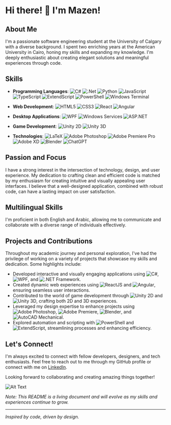 # Hi there! 👋 I'm Mazen!

## About Me

I'm a passionate software engineering student at the University of Calgary with a diverse background. I spent two enriching years at the American University in Cairo, honing my skills and expanding my knowledge. I'm deeply enthusiastic about creating elegant solutions and meaningful experiences through code.
<!-- simpleicons.org -->
## Skills

- **Programming Languages**:
  ![C#](https://img.shields.io/badge/C%23-5C2D91?style=for-the-badge&logo=c-sharp&logoColor=white)
  ![.Net](https://img.shields.io/badge/.NET-5C2D91?style=for-the-badge&logo=.net&logoColor=white)
  ![Python](https://img.shields.io/badge/python-3670A0?style=for-the-badge&logo=python&logoColor=ffdd54)
  ![JavaScript](https://img.shields.io/badge/javascript-%23323330.svg?style=for-the-badge&logo=javascript&logoColor=%23F7DF1E)
  ![TypeScript](https://img.shields.io/badge/typescript-%23007ACC.svg?style=for-the-badge&logo=typescript&logoColor=white)
  ![ExtendScript](https://img.shields.io/badge/extendscript-%23510f17.svg?style=for-the-badge&logo=adobe&logoColor=white)
  ![PowerShell](https://img.shields.io/badge/PowerShell-%235391FE.svg?style=for-the-badge&logo=powershell&logoColor=white)
  ![Windows Terminal](https://img.shields.io/badge/Windows%20Terminal-%234D4D4D.svg?style=for-the-badge&logo=windows-terminal&logoColor=white)

- **Web Development**:
  ![HTML5](https://img.shields.io/badge/html5-%23E34F26.svg?style=for-the-badge&logo=html5&logoColor=white)
  ![CSS3](https://img.shields.io/badge/css3-%231572B6.svg?style=for-the-badge&logo=css3&logoColor=white)
  ![React](https://img.shields.io/badge/react-%2320232a.svg?style=for-the-badge&logo=react&logoColor=%2361DAFB)
  ![Angular](https://img.shields.io/badge/angular-%23DD0031.svg?style=for-the-badge&logo=angular&logoColor=white)

- **Desktop Applications**:
  ![WPF](https://img.shields.io/badge/WPF-5C2D91?style=for-the-badge&logo=dotnet&logoColor=white)
  ![Windows Services](https://img.shields.io/badge/Windows%20services-5C2D91?style=for-the-badge&logo=dotnet&logoColor=white)
  ![ASP.NET](https://img.shields.io/badge/ASP.NET-5C2D91?style=for-the-badge&logo=dotnet&logoColor=white)
  

- **Game Development**:
  ![Unity 2D](https://img.shields.io/badge/unity2d-%23000000.svg?style=for-the-badge&logo=unity&logoColor=white)
  ![Unity 3D](https://img.shields.io/badge/unity3d-%23000000.svg?style=for-the-badge&logo=unity&logoColor=white)

- **Technologies**:
  ![LaTeX](https://img.shields.io/badge/latex-%23008080.svg?style=for-the-badge&logo=latex&logoColor=white)
  ![Adobe Photoshop](https://img.shields.io/badge/adobe%20photoshop-%2331A8FF.svg?style=for-the-badge&logo=adobe%20photoshop&logoColor=white)
  ![Adobe Premiere Pro](https://img.shields.io/badge/Adobe%20Premiere%20Pro-9999FF.svg?style=for-the-badge&logo=Adobe%20Premiere%20Pro&logoColor=white)
  ![Adobe XD](https://img.shields.io/badge/Adobe%20XD-470137?style=for-the-badge&logo=Adobe%20XD&logoColor=#FF61F6)
  ![Blender](https://img.shields.io/badge/blender-%23F5792A.svg?style=for-the-badge&logo=blender&logoColor=white)
  ![ChatGPT](https://img.shields.io/badge/chatGPT-74aa9c?style=for-the-badge&logo=openai&logoColor=white)

## Passion and Focus

I have a strong interest in the intersection of technology, design, and user experience. My dedication to crafting clean and efficient code is matched by my enthusiasm for creating intuitive and visually appealing user interfaces. I believe that a well-designed application, combined with robust code, can have a lasting impact on user satisfaction.

## Multilingual Skills

I'm proficient in both English and Arabic, allowing me to communicate and collaborate with a diverse range of individuals effectively.

## Projects and Contributions

Throughout my academic journey and personal exploration, I've had the privilege of working on a variety of projects that showcase my skills and dedication. Some highlights include:

- Developed interactive and visually engaging applications using ![C#](https://img.shields.io/badge/-C%23-green), ![WPF](https://img.shields.io/badge/-WPF-purple), and ![.NET Framework](https://img.shields.io/badge/-.NET%20Framework-blue).
- Created dynamic web experiences using ![ReactJS](https://img.shields.io/badge/-ReactJS-blue) and ![Angular](https://img.shields.io/badge/-Angular-red), ensuring seamless user interactions.
- Contributed to the world of game development through ![Unity 2D](https://img.shields.io/badge/-Unity%202D-orange) and ![Unity 3D](https://img.shields.io/badge/-Unity%203D-green), crafting both 2D and 3D experiences.
- Leveraged my design expertise to enhance projects using ![Adobe Photoshop](https://img.shields.io/badge/-Adobe%20Photoshop-blue), ![Adobe Premiere](https://img.shields.io/badge/-Adobe%20Premiere-blue), ![Blender](https://img.shields.io/badge/-Blender-orange), and ![AutoCAD Mechanical](https://img.shields.io/badge/-AutoCAD%20Mechanical-red).
- Explored automation and scripting with ![PowerShell](https://img.shields.io/badge/-PowerShell-blue) and ![ExtendScript](https://img.shields.io/badge/-ExtendScript-green), streamlining processes and enhancing efficiency.

## Let's Connect!

I'm always excited to connect with fellow developers, designers, and tech enthusiasts. Feel free to reach out to me through my GitHub profile or connect with me on [LinkedIn](https://www.linkedin.com/in/mazenwkamel).

Looking forward to collaborating and creating amazing things together!

![Alt Text](link-to-image) <!-- You can add an image that represents you or your work here -->

*Note: This README is a living document and will evolve as my skills and experiences continue to grow.*

---

*Inspired by code, driven by design.*
